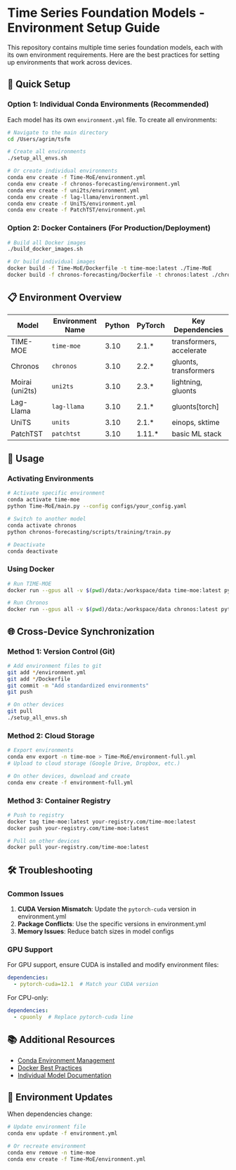 # Time Series Foundation Models - Environment Setup Guide

This repository contains multiple time series foundation models, each with its own environment requirements. Here are the best practices for setting up environments that work across devices.

## 🚀 Quick Setup

### Option 1: Individual Conda Environments (Recommended)

Each model has its own `environment.yml` file. To create all environments:

```bash
# Navigate to the main directory
cd /Users/agrim/tsfm

# Create all environments
./setup_all_envs.sh

# Or create individual environments
conda env create -f Time-MoE/environment.yml
conda env create -f chronos-forecasting/environment.yml
conda env create -f uni2ts/environment.yml
conda env create -f lag-llama/environment.yml
conda env create -f UniTS/environment.yml
conda env create -f PatchTST/environment.yml
```

### Option 2: Docker Containers (For Production/Deployment)

```bash
# Build all Docker images
./build_docker_images.sh

# Or build individual images
docker build -f Time-MoE/Dockerfile -t time-moe:latest ./Time-MoE
docker build -f chronos-forecasting/Dockerfile -t chronos:latest ./chronos-forecasting
```

## 📋 Environment Overview

| Model | Environment Name | Python | PyTorch | Key Dependencies |
|-------|------------------|--------|---------|-----------------|
| TIME-MOE | `time-moe` | 3.10 | 2.1.* | transformers, accelerate |
| Chronos | `chronos` | 3.10 | 2.2.* | gluonts, transformers |
| Moirai (uni2ts) | `uni2ts` | 3.10 | 2.3.* | lightning, gluonts |
| Lag-Llama | `lag-llama` | 3.10 | 2.1.* | gluonts[torch] |
| UniTS | `units` | 3.10 | 2.1.* | einops, sktime |
| PatchTST | `patchtst` | 3.10 | 1.11.* | basic ML stack |

## 🔧 Usage

### Activating Environments

```bash
# Activate specific environment
conda activate time-moe
python Time-MoE/main.py --config configs/your_config.yaml

# Switch to another model
conda activate chronos
python chronos-forecasting/scripts/training/train.py

# Deactivate
conda deactivate
```

### Using Docker

```bash
# Run TIME-MOE
docker run --gpus all -v $(pwd)/data:/workspace/data time-moe:latest python main.py

# Run Chronos
docker run --gpus all -v $(pwd)/data:/workspace/data chronos:latest python scripts/training/train.py
```

## 🌐 Cross-Device Synchronization

### Method 1: Version Control (Git)
```bash
# Add environment files to git
git add */environment.yml
git add */Dockerfile
git commit -m "Add standardized environments"
git push

# On other devices
git pull
./setup_all_envs.sh
```

### Method 2: Cloud Storage
```bash
# Export environments
conda env export -n time-moe > Time-MoE/environment-full.yml
# Upload to cloud storage (Google Drive, Dropbox, etc.)

# On other devices, download and create
conda env create -f environment-full.yml
```

### Method 3: Container Registry
```bash
# Push to registry
docker tag time-moe:latest your-registry.com/time-moe:latest
docker push your-registry.com/time-moe:latest

# Pull on other devices
docker pull your-registry.com/time-moe:latest
```

## 🛠 Troubleshooting

### Common Issues

1. **CUDA Version Mismatch**: Update the `pytorch-cuda` version in environment.yml
2. **Package Conflicts**: Use the specific versions in environment.yml
3. **Memory Issues**: Reduce batch sizes in model configs

### GPU Support

For GPU support, ensure CUDA is installed and modify environment files:
```yaml
dependencies:
  - pytorch-cuda=12.1  # Match your CUDA version
```

For CPU-only:
```yaml
dependencies:
  - cpuonly  # Replace pytorch-cuda line
```

## 📚 Additional Resources

- [Conda Environment Management](https://docs.conda.io/projects/conda/en/latest/user-guide/tasks/manage-environments.html)
- [Docker Best Practices](https://docs.docker.com/develop/best-practices/)
- [Individual Model Documentation](./models.md)

## 🔄 Environment Updates

When dependencies change:
```bash
# Update environment file
conda env update -f environment.yml

# Or recreate environment
conda env remove -n time-moe
conda env create -f Time-MoE/environment.yml
```
